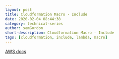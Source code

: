 ```yaml
---
layout: post
title: Cloudformation Macro - Include
date: 2020-02-04 08:44:38
category: technical-series
author: samGordon
short-description: Cloudformation Macro - Include
tags: [cloudformation, include, lambda, macro]
---
```


[AWS docs](https://docs.aws.amazon.com/AWSCloudFormation/latest/UserGuide/template-macros.html)
